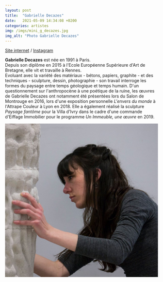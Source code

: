 ```yaml
---
layout: post
title:  "Gabrielle Decazes"
date:   2021-05-09 14:34:08 +0200
categories: artistes
img: /imgs/mini_g_decazes.jpg
img_alt: "Photo Gabrielle Decazes"
---
```

[Site internet](http://base.ddab.org/gabrielle-decazes) / [Instagram](https://www.instagram.com/gabrielledecazes/)

**Gabrielle Decazes** est née en 1991 à Paris.  
Depuis son diplôme en 2015 à l'Ecole Européenne Supérieure d'Art de Bretagne, elle vit et travaille à Rennes.  
Evoluant avec la variété des matériaux - bétons, papiers, graphite - et des techniques - sculpture, dessin, photographie - son travail interroge les formes du paysage entre temps géologique et temps humain. D'un questionnement sur l'anthropocène à une poétique de la ruine, les œuvres de Gabrielle Decazes ont notamment été présentées lors du Salon de Montrouge en 2016, lors d'une exposition personnelle *L'envers du monde* à l'Attrape Couleur à Lyon en 2018. Elle a également réalisé la sculpture *Paysage fantôme* pour la Villa d'Ivry dans le cadre d'une commande d'Eiffage Immobilier pour le programme *Un Immeuble, une œuvre* en 2019.

![Gabrielle Decazes](/imgs/g_decazes.jpg)
